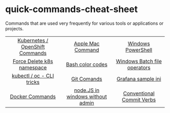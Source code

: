 # quick-commands-cheat-sheet

Commands that are used very frequently for various tools or applications or projects.

<table align="center">
    <tr>
        <td align="center"><a href="./kubernetes">Kubernetes / OpenShift Commands</a></td>
        <td align="center"><a href="./mac-commands">Apple Mac Command</a></td>
        <td align="center"><a href="./windows-powershell">Windows PowerShell</a></td>
    </tr>
    <tr>
        <td align="center"><a href="./force-delete-kubernetes-namespace">Force Delete k8s namespace</a></td>
        <td align="center"><a href="./bash_command">Bash color codes</a></td>
        <td align="center"><a href="./windows-batch-file">Windows Batch file operators</a></td>
    </tr>
    <tr>
        <td align="center"><a href="./get-resources">kubectl / oc - CLI tricks</a></td>
        <td align="center"><a href="./git">Git Comands</a></td>
        <td align="center"><a href="./grafana-ini">Grafana sample ini</a></td>
    </tr>
    <tr>
        <td align="center"><a href="./docker-commands">Docker Commands</a></td>
        <td align="center"><a href="./nodeJS-in-windows.md">node.JS in windows without admin</a></td>
        <td align="center"><a href="./conventional-commit-verbs">Conventional Commit Verbs</a> </td>
    </tr>

</table>
